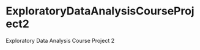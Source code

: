 ExploratoryDataAnalysisCourseProject2
=====================================

Exploratory Data Analysis Course Project 2
